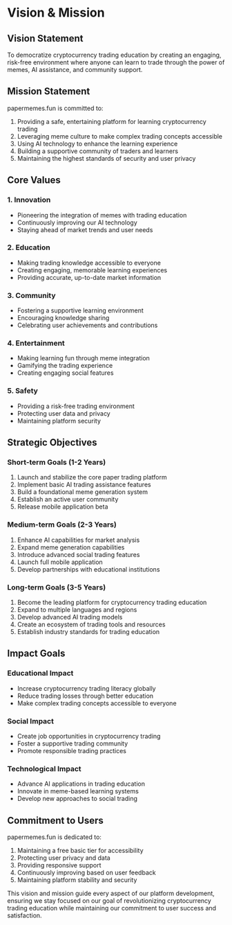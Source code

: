 # Vision & Mission

## Vision Statement

To democratize cryptocurrency trading education by creating an engaging, risk-free environment where anyone can learn to trade through the power of memes, AI assistance, and community support.

## Mission Statement

papermemes.fun is committed to:
1. Providing a safe, entertaining platform for learning cryptocurrency trading
2. Leveraging meme culture to make complex trading concepts accessible
3. Using AI technology to enhance the learning experience
4. Building a supportive community of traders and learners
5. Maintaining the highest standards of security and user privacy

## Core Values

### 1. Innovation
- Pioneering the integration of memes with trading education
- Continuously improving our AI technology
- Staying ahead of market trends and user needs

### 2. Education
- Making trading knowledge accessible to everyone
- Creating engaging, memorable learning experiences
- Providing accurate, up-to-date market information

### 3. Community
- Fostering a supportive learning environment
- Encouraging knowledge sharing
- Celebrating user achievements and contributions

### 4. Entertainment
- Making learning fun through meme integration
- Gamifying the trading experience
- Creating engaging social features

### 5. Safety
- Providing a risk-free trading environment
- Protecting user data and privacy
- Maintaining platform security

## Strategic Objectives

### Short-term Goals (1-2 Years)
1. Launch and stabilize the core paper trading platform
2. Implement basic AI trading assistance features
3. Build a foundational meme generation system
4. Establish an active user community
5. Release mobile application beta

### Medium-term Goals (2-3 Years)
1. Enhance AI capabilities for market analysis
2. Expand meme generation capabilities
3. Introduce advanced social trading features
4. Launch full mobile application
5. Develop partnerships with educational institutions

### Long-term Goals (3-5 Years)
1. Become the leading platform for cryptocurrency trading education
2. Expand to multiple languages and regions
3. Develop advanced AI trading models
4. Create an ecosystem of trading tools and resources
5. Establish industry standards for trading education

## Impact Goals

### Educational Impact
- Increase cryptocurrency trading literacy globally
- Reduce trading losses through better education
- Make complex trading concepts accessible to everyone

### Social Impact
- Create job opportunities in cryptocurrency trading
- Foster a supportive trading community
- Promote responsible trading practices

### Technological Impact
- Advance AI applications in trading education
- Innovate in meme-based learning systems
- Develop new approaches to social trading

## Commitment to Users

papermemes.fun is dedicated to:
1. Maintaining a free basic tier for accessibility
2. Protecting user privacy and data
3. Providing responsive support
4. Continuously improving based on user feedback
5. Maintaining platform stability and security

This vision and mission guide every aspect of our platform development, ensuring we stay focused on our goal of revolutionizing cryptocurrency trading education while maintaining our commitment to user success and satisfaction. 